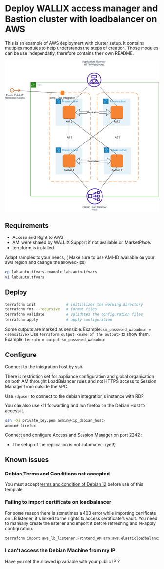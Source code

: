 # Deploy WALLIX access manager and Bastion cluster with loadbalancer on AWS

This is an example of AWS deployment with cluster setup.
It contains mutiples modules to help understands the steps of creation.
Those modules can be use independatly, therefore contains their own README.

![Architecture](AWS_2AM-2SM-LB.drawio.png)

## Requirements

* Access and Right to AWS
* AMI were shared by WALLIX Support if not available on MarketPlace.
* terraform is installed

Adapt samples to your needs, ( Make sure to use AMI-ID available on your aws region and change the allowed-ips)

```bash
cp lab.auto.tfvars.example lab.auto.tfvars
vi lab.auto.tfvars
```

## Deploy

```bash
terraform init              # initializes the working directory
terraform fmt --recursive   # format files
terraform validate          # validates the configuration files
terraform apply             # apply configuration
```

Some outputs are marked as sensible. Example: `sm_password_wabadmin = <sensitive>`
Use `terraform output <name of the output>` to show them. Example :`terraform output sm_password_wabadmin`

## Configure

Connect to the integration host by ssh.

There is restriction set for appliance configuration and global organisation on both AM throught LoadBalancer rules and not HTTPS access to Session Manager from outside the VPC.

Use `rdpuser` to connect to the debian integration's instance with RDP

You can also use x11 forwarding and run firefox on the Debian Host to access it.

```bash
ssh -Xi private_key.pem admin@<ip_debian_host>
admin# firefox
```

Connect and configure Access and Session Manager on port 2242 :

* The setup of the replication is not automated. (yet!)

## Known issues

### Debian Terms and Conditions not accepted

You must accept [terms and condition of Debian 12](https://aws.amazon.com/marketplace/pp/prodview-l5gv52ndg5q6i) before use of this template.

### Failing to import certificate on loadbalancer

For some reason there is sometimes a 403 error while importing certificate on LB listener, it's linked to the rights to access certificate's vault.
You need to manually create the listener and import it before refreshing and re-apply configuration.

```bash
terraform import aws_lb_listener.Frontend_AM arn:aws:elasticloadbalancing:eu-west-3:519101999238:listener/app/Access-Manager-Front/059ce0c7d3b69254/9c0b0d80abe0ef50
```

### I can't access the Debian Machine from my IP

Have you set the allowed ip variable with your public IP ?
